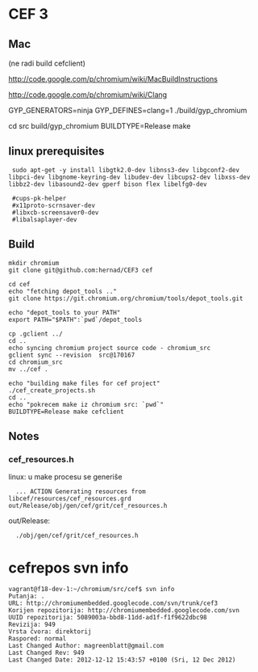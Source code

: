 # CEF 3

## Mac

(ne radi build cefclient)

http://code.google.com/p/chromium/wiki/MacBuildInstructions

http://code.google.com/p/chromium/wiki/Clang


GYP_GENERATORS=ninja GYP_DEFINES=clang=1 ./build/gyp_chromium

   cd src
    build/gyp_chromium
    BUILDTYPE=Release make



## linux prerequisites

     sudo apt-get -y install libgtk2.0-dev libnss3-dev libgconf2-dev libpci-dev libgnome-keyring-dev libudev-dev libcups2-dev libxss-dev libbz2-dev libasound2-dev gperf bison flex libelfg0-dev

     #cups-pk-helper
     #x11proto-scrnsaver-dev
     #libxcb-screensaver0-dev
     #libalsaplayer-dev


## Build

    mkdir chromium
    git clone git@github.com:hernad/CEF3 cef

    cd cef
    echo "fetching depot_tools .."
    git clone https://git.chromium.org/chromium/tools/depot_tools.git

    echo "depot_tools to your PATH"
    export PATH="$PATH":`pwd`/depot_tools

    cp .gclient ../
    cd ..
    echo syncing chromium project source code - chromium_src
    gclient sync --revision  src@170167
    cd chromium_src
    mv ../cef .
    
    echo "building make files for cef project"
    ./cef_create_projects.sh
    cd ..
    echo "pokrecem make iz chromium src: `pwd`"
    BUILDTYPE=Release make cefclient


## Notes


### cef_resources.h

linux: u make procesu se generiše

      ... ACTION Generating resources from libcef/resources/cef_resources.grd out/Release/obj/gen/cef/grit/cef_resources.h

out/Release:

      ./obj/gen/cef/grit/cef_resources.h


# cefrepos svn info

    vagrant@f18-dev-1:~/chromium/src/cef$ svn info
    Putanja: .
    URL: http://chromiumembedded.googlecode.com/svn/trunk/cef3
    Korijen repozitorija: http://chromiumembedded.googlecode.com/svn
    UUID repozitorija: 5089003a-bbd8-11dd-ad1f-f1f9622dbc98
    Revizija: 949
    Vrsta čvora: direktorij
    Raspored: normal
    Last Changed Author: magreenblatt@gmail.com
    Last Changed Rev: 949
    Last Changed Date: 2012-12-12 15:43:57 +0100 (Sri, 12 Dec 2012)


